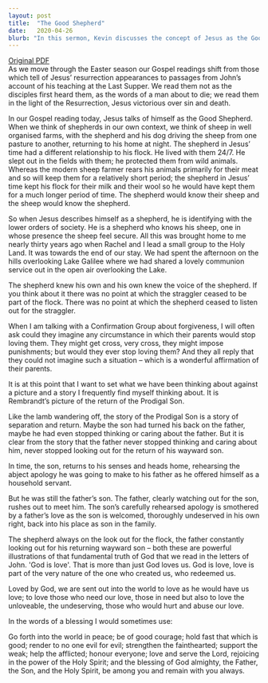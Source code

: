 ```yaml
---
layout: post
title:  "The Good Shepherd"
date:   2020-04-26
blurb: "In this sermon, Kevin discusses the concept of Jesus as the Good Shepherd, drawing parallels between the relationship of a shepherd and his flock to God's relationship with humanity. He emphasizes the unconditional love and care that a shepherd provides, mirroring God's unwavering love for us. The sermon also touches on the story of the Prodigal Son, further illustrating God's boundless love and forgiveness."
---
```

[Original PDF](/assets/pdf/4ofeaster2020.pdf)    
As we move through the Easter season our Gospel readings shift from those which tell of Jesus’ resurrection appearances to passages from John’s account of his teaching at the Last Supper. We read them not as the disciples first heard them, as the words of a man about to die; we read them in the light of the Resurrection, Jesus victorious over sin and death.

In our Gospel reading today, Jesus talks of himself as the Good Shepherd. When we think of shepherds in our own context, we think of sheep in well organised farms, with the shepherd and his dog driving the sheep from one pasture to another, returning to his home at night. The shepherd in Jesus’ time had a different relationship to his flock. He lived with them 24/7. He slept out in the fields with them; he protected them from wild animals. Whereas the modern sheep farmer rears his animals primarily for their meat and so will keep them for a relatively short period; the shepherd in Jesus’ time kept his flock for their milk and their wool so he would have kept them for a much longer period of time. The shepherd would know their sheep and the sheep would know the shepherd.

So when Jesus describes himself as a shepherd, he is identifying with the lower orders of society. He is a shepherd who knows his sheep, one in whose presence the sheep feel secure. All this was brought home to me nearly thirty years ago when Rachel and I lead a small group to the Holy Land. It was towards the end of our stay. We had spent the afternoon on the hills overlooking Lake Galilee where we had shared a lovely communion service out in the open air overlooking the Lake.

The shepherd knew his own and his own knew the voice of the shepherd. If you think about it there was no point at which the straggler ceased to be part of the flock. There was no point at which the shepherd ceased to listen out for the straggler.

When I am talking with a Confirmation Group about forgiveness, I will often ask could they imagine any circumstance in which their parents would stop loving them. They might get cross, very cross, they might impose punishments; but would they ever stop loving them? And they all reply that they could not imagine such a situation – which is a wonderful affirmation of their parents.

It is at this point that I want to set what we have been thinking about against a picture and a story I frequently find myself thinking about. It is Rembrandt’s picture of the return of the Prodigal Son.

Like the lamb wandering off, the story of the Prodigal Son is a story of separation and return. Maybe the son had turned his back on the father, maybe he had even stopped thinking or caring about the father. But it is clear from the story that the father never stopped thinking and caring about him, never stopped looking out for the return of his wayward son.

In time, the son, returns to his senses and heads home, rehearsing the abject apology he was going to make to his father as he offered himself as a household servant.

But he was still the father’s son. The father, clearly watching out for the son, rushes out to meet him. The son’s carefully rehearsed apology is smothered by a father’s love as the son is welcomed, thoroughly undeserved in his own right, back into his place as son in the family.

The shepherd always on the look out for the flock, the father constantly looking out for his returning wayward son – both these are powerful illustrations of that fundamental truth of God that we read in the letters of John. 'God is love'. That is more than just God loves us. God is love, love is part of the very nature of the one who created us, who redeemed us.

Loved by God, we are sent out into the world to love as he would have us love; to love those who need our love, those in need but also to love the unloveable, the undeserving, those who would hurt and abuse our love.

In the words of a blessing I would sometimes use:

Go forth into the world in peace;
be of good courage;
hold fast that which is good;
render to no one evil for evil;
strengthen the fainthearted; support the weak;
help the afflicted; honour everyone;
love and serve the Lord,
rejoicing in the power of the Holy Spirit;
and the blessing of God almighty,
the Father, the Son, and the Holy Spirit,
be among you and remain with you always.
